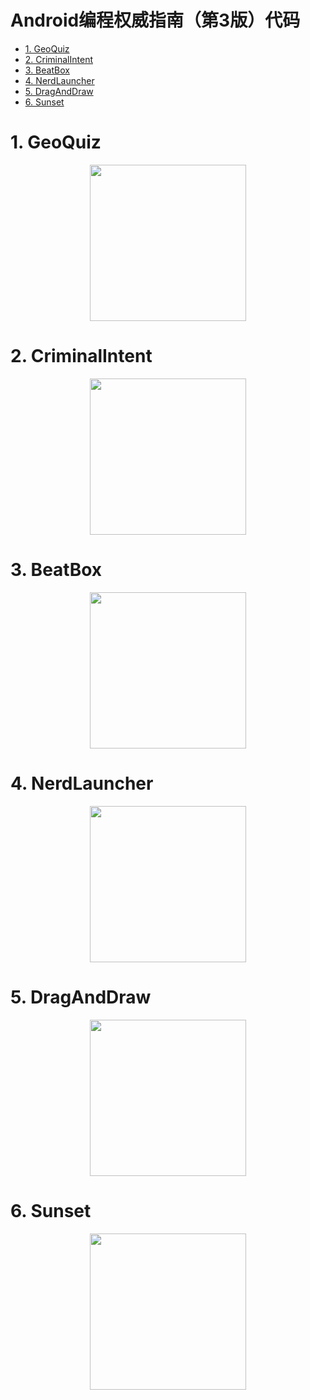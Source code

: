 <h1>Android编程权威指南（第3版）代码</h1>
<!-- TOC -->

- [1. GeoQuiz](#1-GeoQuiz)
- [2. CriminalIntent](#2-CriminalIntent)
- [3. BeatBox](#3-BeatBox)
- [4. NerdLauncher](#4-NerdLauncher)
- [5. DragAndDraw](#5-DragAndDraw)
- [6. Sunset](#6-Sunset)

<!-- /TOC -->
# 1. GeoQuiz

<p align = "center">
<img src="https://raw.githubusercontent.com/ZoharAndroid/MarkdownImages/master/2019-07/geoquiz.gif" width = "250px"/>
</p>

# 2. CriminalIntent

<p align = "center">
<img src="https://raw.githubusercontent.com/ZoharAndroid/AndroidProgramming3ed/master/img/CrimeIntent.gif" width = "250px"/>
</p>

# 3. BeatBox

<p align = "center">
<img src="https://raw.githubusercontent.com/ZoharAndroid/AndroidProgramming3ed/master/img/beatbox.gif" width = "250px"/>
</p>

# 4. NerdLauncher

<p align = "center">
<img src="https://raw.githubusercontent.com/ZoharAndroid/AndroidProgramming3ed/master/img/lunchaer.gif" width = "250px"/>
</p>

# 5. DragAndDraw

<p align = "center">
<img src="https://raw.githubusercontent.com/ZoharAndroid/AndroidProgramming3ed/master/img/draganddraw.gif" width = "250px"/>
</p>


# 6. Sunset

<p align = "center">
<img src="https://raw.githubusercontent.com/ZoharAndroid/AndroidProgramming3ed/master/img/sunset.gif" width = "250px"/>
</p>